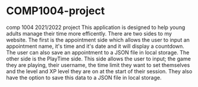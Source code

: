 # COMP1004-project
comp 1004 2021/2022 project
This application is designed to help young adults manage their time more efficently. There are two sides to my website. The first is the appointment side which allows the user to input an appointment name, it's time and it's date and it will display a countdown. The user can also save an appointment to a JSON file in local storage. The other side is the PlayTime side. This side allows the user to input; the game they are playing, their username, the time limit they want to set themselves and the level and XP level they are on at the start of their session. They also have the option to save this data to a JSON file in local storage.
